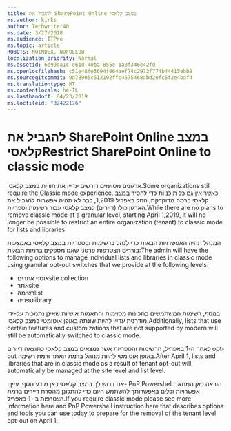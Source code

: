 ```yaml
---
title: להגביל את SharePoint Online במצב קלאסי
ms.author: kirks
author: Techwriter40
ms.date: 3/27/2018
ms.audience: ITPro
ms.topic: article
ROBOTS: NOINDEX, NOFOLLOW
localization_priority: Normal
ms.assetid: 6e99da1c-e61d-40ba-855e-1a8f346e42fd
ms.openlocfilehash: c51e48fe5694f964aef74c2973f774b44415ebb8
ms.sourcegitcommit: 9d78905c512192ffc4675468abd2efc5f2e4baf4
ms.translationtype: MT
ms.contentlocale: he-IL
ms.lasthandoff: 04/23/2019
ms.locfileid: "32422176"
---
```

# <a name="restrict-sharepoint-online-to-classic-mode"></a><span data-ttu-id="42039-102">להגביל את SharePoint Online במצב קלאסי</span><span class="sxs-lookup"><span data-stu-id="42039-102">Restrict SharePoint Online to classic mode</span></span>

<span data-ttu-id="42039-103">ארגונים מסוימים דורשים עדיין את חוויית במצב קלאסי.</span><span class="sxs-lookup"><span data-stu-id="42039-103">Some organizations still require the Classic mode experience.</span></span> <span data-ttu-id="42039-104">כאשר אין גם כל תוכניות כדי להסיר במצב קלאסי ברמה מדוקדקת, החל באפריל 1,2019, כבר לא תהיה אפשרות להגביל את הארגון כולו (דיירים) למצב קלאסי עבור רשימות וספריות.</span><span class="sxs-lookup"><span data-stu-id="42039-104">While there are no plans to remove classic mode at a granular level, starting April 1,2019, it will no longer be possible to restrict an entire organization (tenant) to classic mode for lists and libraries.</span></span>

<span data-ttu-id="42039-105">המנהל תהיה האפשרויות הבאות כדי לנהל ברשימות ובספריות במצב קלאסי באמצעות בוררים הצטרפות פרטני שאנו מספקים ברמות הבאות:</span><span class="sxs-lookup"><span data-stu-id="42039-105">The admin will have the following options to manage individual lists and libraries in classic mode using granular opt-out switches that we provide at the following levels:</span></span>

- <span data-ttu-id="42039-106">אוסף אתרים</span><span class="sxs-lookup"><span data-stu-id="42039-106">site collection</span></span>
- <span data-ttu-id="42039-107">אתר</span><span class="sxs-lookup"><span data-stu-id="42039-107">site</span></span>
- <span data-ttu-id="42039-108">רשימה</span><span class="sxs-lookup"><span data-stu-id="42039-108">list</span></span>
- <span data-ttu-id="42039-109">ספריה</span><span class="sxs-lookup"><span data-stu-id="42039-109">library</span></span>

<span data-ttu-id="42039-110">בנוסף, רשימות המשתמשים בתכונות מסוימות והתאמות אישיות שאינן נתמכות על-ידי מודרנית עדיין להיות שונתה באופן אוטומטי במצב קלאסי.</span><span class="sxs-lookup"><span data-stu-id="42039-110">Additionally, lists that use certain features and customizations that are not supported by modern will still be automatically switched to classic mode.</span></span>

<span data-ttu-id="42039-111">לאחר ה-1 באפריל, הרשימות והספריות אשר נמצאים במצב קלאסי כתוצאה דיירים opt-out באופן אוטומטי להיות מנוהל ברמת האתר ורמת רשימה.</span><span class="sxs-lookup"><span data-stu-id="42039-111">After April 1, lists and libraries that are in classic mode as a result of tenant opt-out will automatically be managed at the site level and list level.</span></span>

<span data-ttu-id="42039-112">אם דרוש לך במצב קלאסי כאן מידע נוסף, עיין ו- PnP Powershell הוראה כאן המתאר אפשרויות וכלים באפשרותך להשתמש היום כדי להתכונן מהסרת דיירים ברמת הצטרפות ב- 1 באפריל.</span><span class="sxs-lookup"><span data-stu-id="42039-112">If you require classic mode please see more information here and PnP Powershell instruction here that describes options and tools you can use today to prepare for the removal of the tenant level opt-out on April 1.</span></span>

